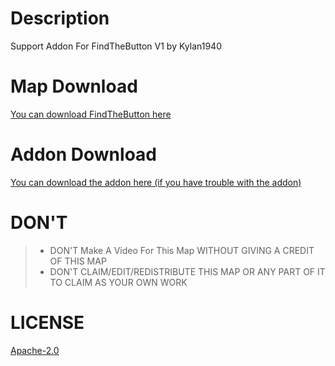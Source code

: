 # Description
Support Addon For FindTheButton V1 by Kylan1940

# Map Download
[You can download FindTheButton here](https://www.planetminecraft.com/project/find-the-button-v1-6048320/)

# Addon Download
[You can download the addon here (if you have trouble with the addon)](https://bstlar.com/pB/ftb-1-addon)

# DON'T
>- DON'T Make A Video For This Map WITHOUT GIVING A CREDIT OF THIS MAP
>- DON'T CLAIM/EDIT/REDISTRIBUTE THIS MAP OR ANY PART OF IT TO CLAIM AS YOUR OWN WORK

# LICENSE
[Apache-2.0](https://github.com/Kylan1940/MinecraftAddon/blob/main/LICENSE)